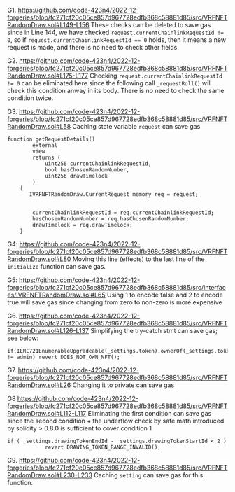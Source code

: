 G1. https://github.com/code-423n4/2022-12-forgeries/blob/fc271cf20c05ce857d967728edfb368c58881d85/src/VRFNFTRandomDraw.sol#L149-L156
These checks can be deleted to save gas since in Line 144, we have checked ``request.currentChainlinkRequestId != 0``, so if ``request.currentChainlinkRequestId == 0`` holds, then it means a new request is made, and there is no need to check other fields.  

G2. https://github.com/code-423n4/2022-12-forgeries/blob/fc271cf20c05ce857d967728edfb368c58881d85/src/VRFNFTRandomDraw.sol#L175-L177
Checking ``request.currentChainlinkRequestId != 0`` can be eliminated here since the following call ``_requestRoll()`` will check this condition anway in its body. There is no need to check the same condition twice. 

G3. https://github.com/code-423n4/2022-12-forgeries/blob/fc271cf20c05ce857d967728edfb368c58881d85/src/VRFNFTRandomDraw.sol#L58
Caching state variable ``request`` can save gas
```
function getRequestDetails()
        external
        view
        returns (
            uint256 currentChainlinkRequestId,
            bool hasChosenRandomNumber,
            uint256 drawTimelock
        )
    {
       IVRFNFTRandomDraw.CurrentRequest memory req = request;

 
        currentChainlinkRequestId = req.currentChainlinkRequestId;
        hasChosenRandomNumber = req.hasChosenRandomNumber;
        drawTimelock = req.drawTimelock;
    }
```

G4: https://github.com/code-423n4/2022-12-forgeries/blob/fc271cf20c05ce857d967728edfb368c58881d85/src/VRFNFTRandomDraw.sol#L80
Moving this line (effects) to the last line of the ``initialize`` function can save gas. 

G5: https://github.com/code-423n4/2022-12-forgeries/blob/fc271cf20c05ce857d967728edfb368c58881d85/src/interfaces/IVRFNFTRandomDraw.sol#L65
Using 1 to encode false and 2 to encode true will save gas since changing from zero to non-zero is more expensive

G6. https://github.com/code-423n4/2022-12-forgeries/blob/fc271cf20c05ce857d967728edfb368c58881d85/src/VRFNFTRandomDraw.sol#L126-L137
Simplifying the try-catch stmt can save gas; see below:
```
if(IERC721EnumerableUpgradeable(_settings.token).ownerOf(_settings.tokenId) != admin) revert DOES_NOT_OWN_NFT();
```
G7. https://github.com/code-423n4/2022-12-forgeries/blob/fc271cf20c05ce857d967728edfb368c58881d85/src/VRFNFTRandomDraw.sol#L26
Changing it to private can save gas

G8 https://github.com/code-423n4/2022-12-forgeries/blob/fc271cf20c05ce857d967728edfb368c58881d85/src/VRFNFTRandomDraw.sol#L112-L117
Eliminating the first condition can save gas since the second condition + the underflow check by safe math introduced by solidity > 0.8.0 is sufficient to cover condition 1
```
if ( _settings.drawingTokenEndId - _settings.drawingTokenStartId < 2 ) 
            revert DRAWING_TOKEN_RANGE_INVALID();

```

G9. https://github.com/code-423n4/2022-12-forgeries/blob/fc271cf20c05ce857d967728edfb368c58881d85/src/VRFNFTRandomDraw.sol#L230-L233
Caching ``setting`` can save gas for this function. 